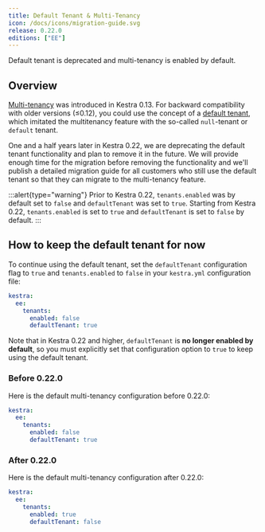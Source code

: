```yaml
---
title: Default Tenant & Multi-Tenancy
icon: /docs/icons/migration-guide.svg
release: 0.22.0
editions: ["EE"]
---
```


Default tenant is deprecated and multi-tenancy is enabled by default.

## Overview

[Multi-tenancy](../../06.enterprise/02.governance/tenants.md) was introduced in Kestra 0.13. For backward compatibility with older versions (≤0.12), you could use the concept of a [default tenant](../../06.enterprise/02.governance/tenants.md#default-tenant), which imitated the multitenancy feature with the so-called `null`-tenant or `default` tenant.

One and a half years later in Kestra 0.22, we are deprecating the default tenant functionality and plan to remove it in the future. We will provide enough time for the migration before removing the functionality and we'll publish a detailed migration guide for all customers who still use the default tenant so that they can migrate to the multi-tenancy feature.

:::alert{type="warning"}
Prior to Kestra 0.22, `tenants.enabled` was by default set to `false` and `defaultTenant` was set to `true`. Starting from Kestra 0.22, `tenants.enabled` is set to `true` and `defaultTenant` is set to `false` by default.
:::

## How to keep the default tenant for now

To continue using the default tenant, set the `defaultTenant` configuration flag to `true` and `tenants.enabled` to `false` in your `kestra.yml` configuration file:

```yaml
kestra:
  ee:
    tenants:
      enabled: false
      defaultTenant: true
```

Note that in Kestra 0.22 and higher, `defaultTenant` is **no longer enabled by default**, so you must explicitly set that configuration option to `true` to keep using the default tenant.


### Before 0.22.0

Here is the default multi-tenancy configuration before 0.22.0:

```yaml
kestra:
  ee:
    tenants:
      enabled: false
      defaultTenant: true
```

### After 0.22.0

Here is the default multi-tenancy configuration after 0.22.0:

```yaml
kestra:
  ee:
    tenants:
      enabled: true
      defaultTenant: false
```